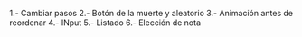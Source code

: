 1.- Cambiar pasos
2.- Botón de la muerte y aleatorio
3.- Animación antes de reordenar
4.- INput
5.- Listado
6.- Elección de nota